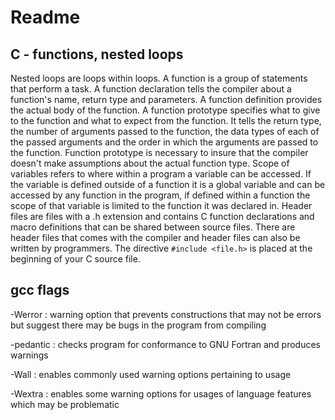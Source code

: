 <h1>Readme</h1>
<h2>C - functions, nested loops</h2>
<p>Nested loops are loops within loops. A function is a group of statements that perform a task. A function declaration tells the compiler about a function's name, return type and parameters. A function definition provides the actual body of the function. A function prototype specifies what to give to the function and what to expect from the function. It tells the return type, the number of arguments passed to the function, the data types of each of the passed arguments and the order in which the arguments are passed to the function. Function prototype is necessary to insure that the compiler doesn't make assumptions about the actual function type. Scope of variables refers to where within a program a variable can be accessed. If the variable is defined outside of a function it is a global variable and can be accessed by any function in the program, if defined within a function the scope of that variable is limited to the function it was declared in. Header files are files with a .h extension and contains C function declarations and macro definitions that can be shared between source files. There are header files that comes with the compiler and header files can also be written by programmers. The directive <code>#include &lt;file.h&gt;</code> is placed at the beginning of your C source file.</p>
<h2>gcc flags</h2>
<p>-Werror : warning option that prevents constructions that may not be errors but suggest there may be bugs in the program from compiling</p>
<p>-pedantic : checks program for conformance to GNU Fortran and produces warnings</p>
<p>-Wall : enables commonly used warning options pertaining to usage</p>
<p>-Wextra : enables some warning options for usages of language features which may be problematic</p>
